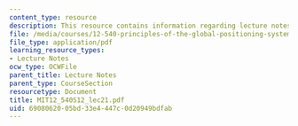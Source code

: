 ```yaml
---
content_type: resource
description: This resource contains information regarding lecture notes.
file: /media/courses/12-540-principles-of-the-global-positioning-system-spring-2012/6908062005bd33e4447c0d20949bdfab_MIT12_540S12_lec21.pdf
file_type: application/pdf
learning_resource_types:
- Lecture Notes
ocw_type: OCWFile
parent_title: Lecture Notes
parent_type: CourseSection
resourcetype: Document
title: MIT12_540S12_lec21.pdf
uid: 69080620-05bd-33e4-447c-0d20949bdfab
---
```

